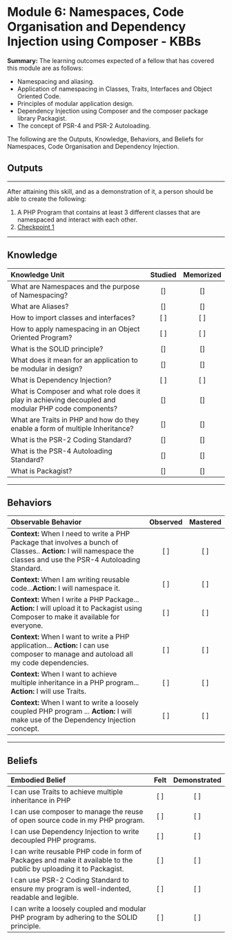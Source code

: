 # Module 6:  Namespaces, Code Organisation and Dependency Injection using Composer - KBBs

**Summary:**
The learning outcomes expected of a fellow that has covered this module are as follows:
- Namespacing and aliasing.
- Application of namespacing in Classes, Traits, Interfaces and Object Oriented Code.
- Principles of modular application design.
- Dependency Injection using Composer and the composer package library Packagist.
- The concept of PSR-4 and PSR-2 Autoloading.

The following are the Outputs, Knowledge, Behaviors, and Beliefs for Namespaces, Code Organisation and Dependency Injection.

## **Outputs**
----------
After attaining this skill, and as a demonstration of it, a person should be able to create the following:

1. A PHP Program that contains at least 3 different classes that are namespaced and interact with each other.
2. [Checkpoint 1](https://docs.google.com/document/d/1vRZsAI8BJTq8t0-ewZvtxyT9PviY2LtvSqzlfM00jPY)


----------
## **Knowledge**


| Knowledge Unit   |      Studied      | Memorized |
|:-------------|:------------------:|:--------:|
| What are Namespaces and the purpose of Namespacing? | [] | [] |
| What are Aliases? | [] | [] |
| How to import classes and interfaces? | [ ] | [ ] |
| How to apply namespacing in an Object Oriented Program? | [ ] | [ ] |
| What is the SOLID principle? | [] | [] |
| What does it mean for an application to be modular in design?| [] | [] |
| What is Dependency Injection?  | [ ] | [ ] |
| What is Composer and what role does it play in achieving decoupled and modular PHP code components? | [] | [] |
| What are Traits in PHP and how do they enable a form of multiple Inheritance?| [] | [] |
| What is the PSR-2 Coding Standard? | [] | [] |
| What is the PSR-4 Autoloading Standard? | [] | [] |
| What is Packagist?| [] | [] |



----------


## **Behaviors**

| Observable Behavior   |      Observed      | Mastered |
|:-------------|:------------------:|:--------:|
| **Context:** When I need to write a PHP Package that involves a bunch of Classes.. **Action:**  I will namespace the classes and use the PSR-4 Autoloading Standard.| [ ] | [ ]  |
| **Context:**  When I am writing reusable code...**Action:** I will namespace it.|   [ ]   |   [ ] |
| **Context:** When I write a PHP Package... **Action:**  I will upload it to Packagist using Composer to make it available for everyone. |   [ ]   |   [ ] |
| **Context:** When I want to write a PHP application... **Action:**  I can use composer to manage and autoload all my code dependencies. |   [ ]   |   [ ] |
| **Context:** When I want to achieve multiple inheritance in a PHP program... **Action:**  I will use Traits. |   [ ]   |   [ ] |
| **Context:** When I want to write a loosely coupled PHP program ... **Action:**  I will make use of the Dependency Injection concept. |   [ ]   |   [ ] |



----------


## **Beliefs**


| Embodied Belief   |      Felt      | Demonstrated |
|:-------------|:------------------:|:--------:|
| I can use Traits to achieve multiple inheritance in PHP| [ ] | [ ]  |
| I can use composer to manage the reuse of open source code in my PHP program. |   [ ]   |   [ ] |
| I can use Dependency Injection to write decoupled PHP programs. |   [ ]   |   [ ] |
| I can write reusable PHP code in form of Packages and make it available to the public by uploading it to Packagist. |   [ ]   |   [ ] |
| I can use PSR-2 Coding Standard to ensure my program is well-indented, readable and legible. |   [ ]   |   [ ] |
| I can write a loosely coupled and modular PHP program by adhering to the SOLID principle. |   [ ]   |   [ ] |


